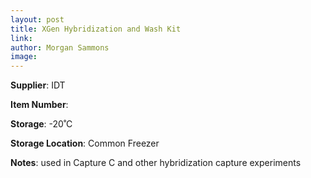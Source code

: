 ```yaml
---
layout: post 
title: XGen Hybridization and Wash Kit
link: 
author: Morgan Sammons
image: 
---
```


**Supplier**: IDT

**Item Number**: 
 
**Storage**: -20˚C

**Storage Location**: Common Freezer

**Notes**: used in Capture C and other hybridization capture experiments


